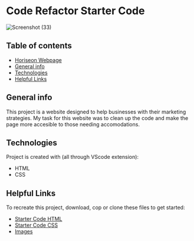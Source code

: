 # Code Refactor Starter Code

![Screenshot (33)](https://user-images.githubusercontent.com/87394571/133027803-8a1b88e0-082e-4ed2-ba63-5232d06fa5d6.png)

## Table of contents
* [Horiseon Webpage](https://chiarans.github.io/horiseon/)
* [General info](#general-info)
* [Technologies](#technologies)
* [Helpful Links](#helpful-links)

## General info
This project is a website designed to help businesses with their marketing strategies. My task for this website was to clean up the code and make the page more accesible to those needing accomodations.
	
## Technologies
Project is created with (all through VScode extension):
* HTML
* CSS
	
## Helpful Links
To recreate this project, download, cop or clone these files to get started:

* [Starter Code HTML](https://github.com/coding-boot-camp/urban-octo-telegram/blob/main/Develop/index.html)
* [Starter Code CSS](https://github.com/coding-boot-camp/urban-octo-telegram/blob/main/Develop/assets/css/style.css)
* [Images](https://github.com/coding-boot-camp/urban-octo-telegram/tree/main/Develop/assets/images)

